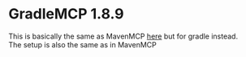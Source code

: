 # GradleMCP 1.8.9


This is basically the same as MavenMCP [here](https://github.com/Marcelektro/MavenMCP-1.8.9) but for gradle instead.
<br>The setup is also the same as in MavenMCP